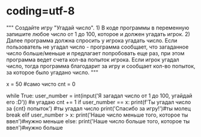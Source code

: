 # coding=utf-8
"""
Создайте игру "Угадай число". 1) В коде программы в переменную запишите любое число от 1 до 100,
которое и должен угадать игрок. 2) Далее программа должна спросить у игрока угадать число.
Если пользователь не угадал число - программа сообщает, что загаданное число больше/меньше и
предлагает попробовать еще раз, при этом программа ведет счета кол-ва попыток игрока. Если игрок угадал число,
тогда программа благодарит за игру и сообщает кол-во попыток, за которое было угадано число.
"""

x = 50 #само чисто
cnt = 0

while True:
    user_number = int(input('Я загадал число от 1 до 100, угайдай его :D')) #я угадаю
    cnt += 1
    if user_number == x:
        print(f'Ты угадал число за {cnt} попыток') #ты угадал число
        print('Спасибо за игру!')#ты молец
        break
    elif user_number > x:
        print('Наше число меньше того, которое ты ввел')#нужно меньше
    else:
        print('Наше число больше того, которое ты ввел')#нужно больше
